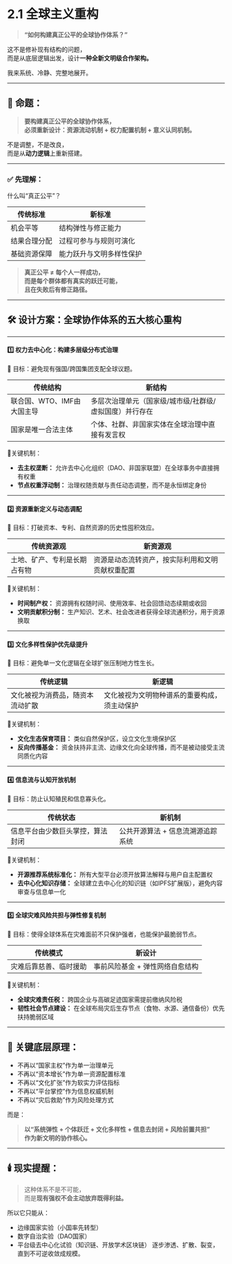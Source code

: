 # 2.1 全球主义重构

> **“如何构建真正公平的全球协作体系？”**

这不是修补现有结构的问题，\
而是从底层逻辑出发，设计**一种全新文明级合作架构。**

我来系统、冷静、完整地展开。

***

## 🧱 命题：

> **要构建真正公平的全球协作体系，**\
> **必须重新设计：资源流动机制 + 权力配置机制 + 意义认同机制。**

不是调整，不是改良，\
而是从**动力逻辑**上重新搭建。

***

### ✅ 先理解：

什么叫“真正公平”？

| 传统标准   | 新标准          |
| ------ | ------------ |
| 机会平等   | 结构弹性与修正能力    |
| 结果合理分配 | 过程可参与与规则可演化  |
| 基础资源保障 | 能力跃升与文明多样性保护 |

> **真正公平 ≠ 每个人一样成功，**\
> **而是每个群体都有真实的跃迁可能，**\
> **且在失败后有修正路径。**

***

## 🛠️ 设计方案：全球协作体系的五大核心重构

***

#### 1️⃣ **权力去中心化：构建多层级分布式治理**

🎯 目标：避免现有强国/跨国集团支配全球议题。

| 传统结构             | 新结构                           |
| ---------------- | ----------------------------- |
| 联合国、WTO、IMF由大国主导 | 多层次治理单元（国家级/城市级/社群级/虚拟国度）并行存在 |
| 国家是唯一合法主体        | 个体、社群、非国家实体在全球治理中直接有发言权       |

📍关键机制：

* **去主权垄断：** 允许去中心化组织（DAO、非国家联盟）在全球事务中直接拥有权重
* **节点权重浮动制：** 治理权随贡献与责任动态调整，而不是永恒绑定身份

***

#### 2️⃣ **资源重新定义与动态调配**

🎯 目标：打破资本、专利、自然资源的历史性囤积效应。

| 传统资源观          | 新资源观                     |
| -------------- | ------------------------ |
| 土地、矿产、专利是长期占有物 | 资源是动态流转资产，按实际利用和文明贡献权重配置 |

📍关键机制：

* **时间制产权：** 资源拥有权随时间、使用效率、社会回馈动态续期或收回
* **文明贡献积分制：** 生产知识、艺术、社会改进者获得全球流通积分，用于资源换取

***

#### 3️⃣ **文化多样性保护优先级提升**

🎯 目标：避免单一文化逻辑在全球扩张压制地方性生长。

| 传统逻辑             | 新逻辑                    |
| ---------------- | ---------------------- |
| 文化被视为消费品，随资本流动扩散 | 文化被视为文明物种谱系的重要构成，须主动保护 |

📍关键机制：

* **文化生态保育项目：** 类似自然保护区，设立文化生境保护区
* **反向传播基金：** 资金扶持非主流、边缘文化向全球传播，而不是被动接受主流同质化内容

***

#### 4️⃣ **信息流与认知开放机制**

🎯 目标：防止认知殖民和信息寡头化。

| 传统状态             | 新机制                |
| ---------------- | ------------------ |
| 信息平台由少数巨头掌控，算法封闭 | 公共开源算法 + 信息流溯源追踪系统 |

📍关键机制：

* **开源推荐系统标准化：** 所有大型平台必须开放算法解释与用户自主配置权
* **去中心化知识存储：** 全球建立去中心化的知识链（如IPFS扩展版），避免内容审查与信息单一化

***

#### 5️⃣ **全球灾难风险共担与弹性修复机制**

🎯 目标：使得全球体系在灾难面前不只保护强者，也能保护最脆弱节点。

| 传统模式        | 新设计               |
| ----------- | ----------------- |
| 灾难后靠慈善、临时援助 | 事前风险基金 + 弹性网络自愈结构 |

📍关键机制：

* **全球灾难责任税：** 跨国企业与高碳足迹国家需提前缴纳风险税
* **韧性社会节点建设：** 在全球布局灾后生存节点（食物、水源、通信备份）优先扶持脆弱区域

***

## 🧬 关键底层原理：

* 不再以“国家主权”作为单一治理单元
* 不再以“资本增长”作为单一资源配置标准
* 不再以“文化扩张”作为软实力评估指标
* 不再以“平台掌控”作为信息权威机制
* 不再以“灾后救助”作为风险处理方式

而是：

> **以“系统弹性 + 个体跃迁 + 文化多样性 + 信息去封闭 + 风险前置共担”**\
> **作为新文明的协作核心。**

***

## 🕯️ 现实提醒：

> 这种体系不是不可能，\
> 而是**现有强权不会主动放弃既得利益。**

所以它只能从：

* 边缘国家实验（小国率先转型）
* 数字自治实验（DAO国家）
* 平台级去中心化试验（知识链、开放学术区块链） 逐步渗透、扩散、裂变，\
  直到不可逆收敛成规模。
